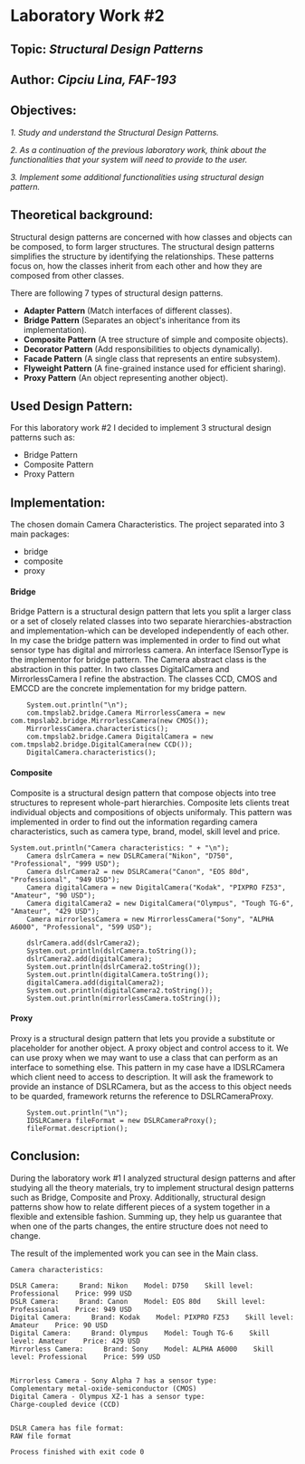 # Laboratory Work #2
## Topic: *Structural Design Patterns*
Author: *Cipciu Lina, FAF-193*
-----
## Objectives:
_1. Study and understand the Structural Design Patterns._

_2. As a continuation of the previous laboratory work, think about the functionalities that your system will need to 
provide to the user._

_3. Implement some additional functionalities using structural design pattern._

## Theoretical background:
Structural design patterns are concerned with how classes and objects can be composed, to form larger structures.
The structural design patterns simplifies the structure by identifying the relationships. These patterns focus on, how 
the classes inherit from each other and how they are composed from other classes.

There are following 7 types of structural design patterns.
* **Adapter Pattern** (Match interfaces of different classes).
* **Bridge Pattern** (Separates an object's inheritance from its implementation).
* **Composite Pattern** (A tree structure of simple and composite objects).
* **Decorator Pattern** (Add responsibilities to objects dynamically).
* **Facade Pattern** (A single class that represents an entire subsystem).
* **Flyweight Pattern** (A fine-grained instance used for efficient sharing).
* **Proxy Pattern** (An object representing another object).

## Used Design Pattern:
For this laboratory work #2 I decided to implement 3 structural design patterns such as:
* Bridge Pattern
* Composite Pattern
* Proxy Pattern

## Implementation:
The chosen domain Camera Characteristics. The project separated into 3 main packages:
* bridge
* composite
* proxy

#### Bridge
Bridge Pattern is a structural design pattern that lets you split a larger class or a set of closely related classes into
two separate hierarchies-abstraction and implementation-which can be developed independently of each other.
In my case the bridge pattern was implemented in order to find out what sensor type has digital and mirrorless camera. 
An interface ISensorType is the implementor for bridge pattern. The Camera abstract class is the abstraction in this patter.
In two classes DigitalCamera and MirrorlessCamera I refine the abstraction. The classes CCD, CMOS and EMCCD are the concrete implementation
for my bridge pattern.
````
	System.out.println("\n");
	com.tmpslab2.bridge.Camera MirrorlessCamera = new com.tmpslab2.bridge.MirrorlessCamera(new CMOS());
	MirrorlessCamera.characteristics();
	com.tmpslab2.bridge.Camera DigitalCamera = new com.tmpslab2.bridge.DigitalCamera(new CCD());
	DigitalCamera.characteristics();
````

#### Composite
Composite is a structural design pattern that compose objects into tree structures to represent whole-part hierarchies.
Composite lets clients treat individual objects and compositions of objects uniformaly. This pattern was implemented in 
order to find out the information regarding camera characteristics, such as camera type, brand, model, skill level and price.
````
System.out.println("Camera characteristics: " + "\n");
	Camera dslrCamera = new DSLRCamera("Nikon", "D750", "Professional", "999 USD");
	Camera dslrCamera2 = new DSLRCamera("Canon", "EOS 80d", "Professional", "949 USD");
	Camera digitalCamera = new DigitalCamera("Kodak", "PIXPRO FZ53", "Amateur", "90 USD");
	Camera digitalCamera2 = new DigitalCamera("Olympus", "Tough TG-6", "Amateur", "429 USD");
	Camera mirrorlessCamera = new MirrorlessCamera("Sony", "ALPHA A6000", "Professional", "599 USD");

	dslrCamera.add(dslrCamera2);
	System.out.println(dslrCamera.toString());
	dslrCamera2.add(digitalCamera);
	System.out.println(dslrCamera2.toString());
	System.out.println(digitalCamera.toString());
	digitalCamera.add(digitalCamera2);
	System.out.println(digitalCamera2.toString());
	System.out.println(mirrorlessCamera.toString());
````

#### Proxy
Proxy is a structural design pattern that lets you provide a substitute or placeholder for another object. A proxy object
and control access to it. We can use proxy when we may want to use a class that can perform as an interface to something 
else. This pattern in my case have a IDSLRCamera which client need to access to description. It will ask the framework
to provide an instance of DSLRCamera, but as the access to this object needs to be quarded, framework returns the reference
to DSLRCameraProxy.
````
	System.out.println("\n");
	IDSLRCamera fileFormat = new DSLRCameraProxy();
	fileFormat.description();
````

## Conclusion:
During the laboratory work #1 I analyzed structural design patterns and after studying all the theory materials, try to
implement structural design patterns such as Bridge, Composite and Proxy. 
Additionally, structural design patterns show how to relate different pieces of a system together in a flexible and 
extensible fashion. Summing up, they help us guarantee that when one of the parts changes, the entire structure does not 
need to change. 

The result of the implemented work you can see in the Main class.
````
Camera characteristics: 

DSLR Camera:     Brand: Nikon    Model: D750    Skill level: Professional    Price: 999 USD
DSLR Camera:     Brand: Canon    Model: EOS 80d    Skill level: Professional    Price: 949 USD
Digital Camera:     Brand: Kodak    Model: PIXPRO FZ53    Skill level: Amateur    Price: 90 USD
Digital Camera:     Brand: Olympus    Model: Tough TG-6    Skill level: Amateur    Price: 429 USD
Mirrorless Camera:     Brand: Sony    Model: ALPHA A6000    Skill level: Professional    Price: 599 USD


Mirrorless Camera - Sony Alpha 7 has a sensor type: 
Complementary metal-oxide-semiconductor (CMOS)
Digital Camera - Olympus XZ-1 has a sensor type: 
Charge-coupled device (CCD)


DSLR Camera has file format: 
RAW file format

Process finished with exit code 0
````